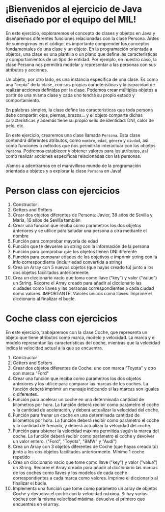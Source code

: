 # ¡Bienvenidos al ejercicio de Java diseñado por el equipo del MIL! 

En este ejercicio, exploraremos el concepto de clases y objetos en Java y diseñaremos diferentes funciones relacionadas con la clase Persona.
Antes de sumergirnos en el código, es importante comprender los conceptos fundamentales de una clase y un objeto. En la programación orientada a objetos, una clase es una plantilla o un plano que define las características y comportamientos de un tipo de entidad. Por ejemplo, en nuestro caso, la clase Persona nos permitirá modelar y representar a las personas con sus atributos y acciones.

Un objeto, por otro lado, es una instancia específica de una clase. Es como una "copia" de la clase, con sus propias características y la capacidad de realizar acciones definidas por la clase. Podemos crear múltiples objetos a partir de una misma clase y cada uno tendrá su propio estado y comportamiento.

En palabras simples, la clase define las características que toda persona debe compartir: ojos, piernas, brazos... y el objeto comparte dichas características y además tiene su propio sello de identidad: DNI, color de pelo, etc.

En este ejercicio, crearemos una clase llamada `Persona`. Esta clase contendrá diferentes atributos, como `nombre`, `edad`, `género` y `ciudad`, así como funciones o métodos que nos permitirán interactuar con los objetos `Persona`. Podremos establecer y obtener valores para los atributos, así como realizar acciones específicas relacionadas con las personas.

¡Vamos a adentrarnos en el maravilloso mundo de la programación orientada a objetos y a explorar la clase `Persona` en Java!

# Person class con ejercicios

1. Constructor 
2. Getters and Setters 
3. Crear dos objetos diferentes de Persona: Javier, 38 años de Sevilla y María, 16 años de Sevilla también
4. Crear una función que reciba como parámetros los dos objetos anteriores y se utilice para saludar una persona a otra mediante el nombre
5. Función para comprobar mayoría de edad
6. Función que te devuelve un string con la información de la persona
7. Función  para comprobar que los objetos tienen DNI diferente
8. Función para comparar edades de los objetivos e imprimir string con la info correspondiente (incluir edad convertida a string)
9. Crea un Array con 5 nuevos objetos (que hayas creado tú) junto a los dos objetos facilitados anteriormente.
10. Crea un diccionario vacío que toma como llave (“key”) y valor (“value”) un String. Recorre el Array creado para añadir al diccionario las ciudades como llaves y las personas correspondientes a cada ciudad como valores. IMPORTANTE: Valores únicos como llaves. Imprime el diccionario al finalizar el bucle.

# Coche class con ejercicios

En este ejercicio, trabajaremos con la clase Coche, que representa un objeto que tiene atributos como marca, modelo y velocidad. La marca y el modelo representan las características del coche, mientras que la velocidad indica la velocidad actual a la que se encuentra.

1. Constructor
2. Getters and Setters
3. Crear dos objetos diferentes de Coche: uno con marca "Toyota" y otro con marca "Ford"
4. Crear una función que reciba como parámetros los dos objetos anteriores y los utilice para comparar las marcas de los coches. La función deberá imprimir un mensaje indicando si las marcas son iguales o diferentes.
5. Función para acelerar un coche en una determinada cantidad de kilómetros por hora. La función deberá recibir como parámetro el coche y la cantidad de aceleración, y deberá actualizar la velocidad del coche.
6. Función para frenar un coche en una determinada cantidad de kilómetros por hora. La función deberá recibir como parámetro el coche y la cantidad de frenado, y deberá actualizar la velocidad del coche.
7. Función para obtener la velocidad máxima permitida según la marca del coche. La función deberá recibir como parámetro el coche y devolver un valor entero. ("Ford", "Toyota", "BMW" y "Audi")
8. Crea un Array con 3 objetos diferentes de Coche (que hayas creado tú) junto a los dos objetos facilitados anteriormente. Mínimo 1 coche repetido
9. Crea un diccionario vacío que tome como llave ("key") y valor ("value") un String. Recorre el Array creado para añadir al diccionario las marcas de los coches como llaves y los modelos de cada coche correspondientes a cada marca como valores. Imprime el diccionario al finalizar el bucle.
10. Implementa una función que tome como parámetro un array de objetos Coche y devuelva el coche con la velocidad máxima. Si hay varios coches con la misma velocidad máxima, devuelve el primero que encuentres en el array.

